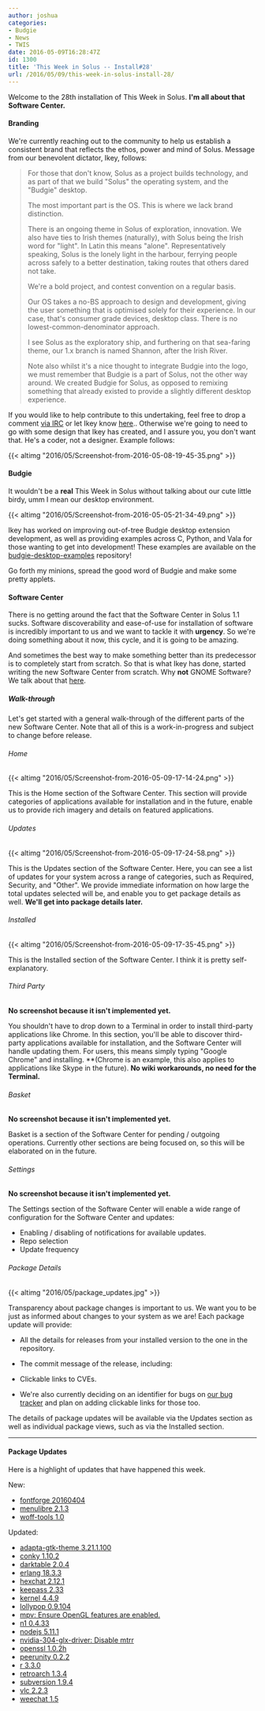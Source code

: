 ```yaml
---
author: joshua
categories:
- Budgie
- News
- TWIS
date: 2016-05-09T16:28:47Z
id: 1300
title: 'This Week in Solus -- Install#28'
url: /2016/05/09/this-week-in-solus-install-28/
--- 
```


Welcome to the 28th installation of This Week in Solus. **I'm all about that Software Center.** 

#### Branding

We're currently reaching out to the community to help us establish a consistent brand that reflects the ethos, power and mind of Solus. Message from our benevolent dictator, Ikey, follows:

> For those that don't know, Solus as a project builds technology, and as part of that we build "Solus" the operating system, and the "Budgie" desktop.
>
> The most important part is the OS. This is where we lack brand distinction.
>
> There is an ongoing theme in Solus of exploration, innovation. We also have ties to Irish themes (naturally), with Solus being the Irish word for "light". In Latin this means "alone". Representatively speaking, Solus is the lonely light in the harbour, 
ferrying people across safely to a better destination, taking routes that others dared not take.
>
> We're a bold project, and contest convention on a regular basis.
>
> Our OS takes a no-BS approach to design and development, giving the user something that is optimised solely for their experience. In our case, that's consumer grade devices, desktop class. There is no lowest-common-denominator approach.
>
> I see Solus as the exploratory ship, and furthering on that sea-faring theme, our 1.x branch is named Shannon, after the Irish River.
>
> Note also whilst it's a nice thought to integrate Budgie into the logo, we must remember that Budgie is a part of Solus, not the other way around. We created Budgie for Solus, as opposed to remixing something that already existed to provide a slightly 
different desktop experience.

If you would like to help contribute to this undertaking, feel free to drop a comment [via IRC](https://wiki.solus-project.com/Getting_Involved#IRC) or let Ikey know [here](https://plus.google.com/u/0/+Solus-Project/posts/QjACFNNdMXo).. 
Otherwise we're going to need to go with some design that Ikey has created, and I assure you, you don't want that. He's a coder, not a designer. Example follows:

{{< altimg "2016/05/Screenshot-from-2016-05-08-19-45-35.png" >}}

#### Budgie

It wouldn't be a **real** This Week in Solus without talking about our cute little birdy, umm I mean our desktop environment.

{{< altimg "2016/05/Screenshot-from-2016-05-05-21-34-49.png" >}}

Ikey has worked on improving out-of-tree Budgie desktop extension development, as well as providing examples across C, Python, and Vala for those wanting to get into development! These examples are available on the 
[budgie-desktop-examples](https://github.com/solus-project/budgie-desktop-examples) repository!

Go forth my minions, spread the good word of Budgie and make some pretty applets.

#### Software Center

There is no getting around the fact that the Software Center in Solus 1.1 sucks. Software discoverability and ease-of-use for installation of software is incredibly important to us and we want to tackle it with **urgency**. So we're doing something about it 
now, this cycle, and it is going to be amazing.

And sometimes the best way to make something better than its predecessor is to completely start from scratch. So that is what Ikey has done, started writing the new Software Center from scratch. Why **not** GNOME Software? We talk about that 
[here](https://github.com/solus-project/solus-sc/blob/master/README.rst).

##### Walk-through

Let's get started with a general walk-through of the different parts of the new Software Center. Note that all of this is a work-in-progress and subject to change before release.

###### Home

{{< altimg "2016/05/Screenshot-from-2016-05-09-17-14-24.png" >}}

This is the Home section of the Software Center. This section will provide categories of applications available for installation and in the future, enable us to provide rich imagery and details on featured applications.

###### Updates

{{< altimg "2016/05/Screenshot-from-2016-05-09-17-24-58.png" >}}

This is the Updates section of the Software Center. Here, you can see a list of updates for your system across a range of categories, such as Required, Security, and "Other". We provide immediate information on how large the total updates selected will be, 
and enable you to get package details as well. **We'll get into package details later.**

###### Installed

{{< altimg "2016/05/Screenshot-from-2016-05-09-17-35-45.png" >}}

This is the Installed section of the Software Center. I think it is pretty self-explanatory.

###### Third Party

**No screenshot because it isn't implemented yet.**

You shouldn't have to drop down to a Terminal in order to install third-party applications like Chrome. In this section, you'll be able to discover third-party applications available for installation, and the Software Center will handle updating them. For users, 
this means simply typing "Google Chrome" and installing. **(Chrome is an example, this also applies to applications like Skype in the future). **No wiki workarounds, no need for the Terminal.**

###### Basket

**No screenshot because it isn't implemented yet.**

Basket is a section of the Software Center for pending / outgoing operations. Currently other sections are being focused on, so this will be elaborated on in the future.

###### Settings

**No screenshot because it isn't implemented yet.**

The Settings section of the Software Center will enable a wide range of configuration for the Software Center and updates:

- Enabling / disabling of notifications for available updates.
- Repo selection
- Update frequency

###### Package Details

{{< altimg "2016/05/package_updates.jpg" >}}

Transparency about package changes is important to us. We want you to be just as informed about changes to your system as we are! Each package update will provide:

- All the details for releases from your installed version to the one in the repository.
- The commit message of the release, including: 
- Clickable links to CVEs.

- We're also currently deciding on an identifier for bugs on [our bug tracker](https://bugs.solus-project.com) and plan on adding clickable links for those too.

The details of package updates will be available via the Updates section as well as individual package views, such as via the Installed section.

---

#### Package Updates

Here is a highlight of updates that have happened this week.

New:

- [fontforge 20160404](https://git.solus-project.com/packages/fontforge/commit/?id=66b820a4cd74a211c9986641be3733927a11d50f)
- [menulibre 2.1.3](https://git.solus-project.com/packages/menulibre/commit/?id=a223ea364bafc40ee11b62fa79350513caad4e24)
- [woff-tools 1.0](https://git.solus-project.com/packages/woff-tools/commit/?id=772b5ad85e5e20858e7d5f1bcb00bd860e74d57b)

Updated: 

- [adapta-gtk-theme 3.21.1.100](https://git.solus-project.com/packages/adapta-gtk-theme/commit/?id=cbfbf58769e21db0702751f391165d39430508c4)
- [conky 1.10.2](https://git.solus-project.com/packages/conky/commit/?id=57e98ca5a28bf8a6db372152b9f033bb3f9f41fe)
- [darktable 2.0.4](https://git.solus-project.com/packages/darktable/commit/?id=8b98369ca3d082862c6ed920f673cb710bb6c21a)
- [erlang 18.3.3](https://git.solus-project.com/packages/erlang/commit/)
- [hexchat 2.12.1](https://git.solus-project.com/packages/hexchat/commit/?id=51f8d15f0abd63438f8c6146267f2a88b091ec0c)
- [keepass 2.33](https://git.solus-project.com/packages/keepass/commit/?id=fec8052dd92b7dbdcbbadbb0aa356a37c1946114)
- [kernel 4.4.9](https://git.solus-project.com/packages/kernel/commit/?id=b7ad5aa45c3dd3dffb5896bf957f041f72346b78)
- [lollypop 0.9.104](https://git.solus-project.com/packages/lollypop/commit/?id=ddc6f69d8dede3e7f9590c012461966108b95d45)
- [mpv: Ensure OpenGL features are enabled.](https://git.solus-project.com/packages/mpv/commit/?id=11116438439bb3e907bea4a533df32a062589fd5)
- [n1 0.4.33](https://git.solus-project.com/packages/n1/commit/?id=5aa74d85ce01c0849a60e8dde5544388e70672a4)
- [nodejs 5.11.1](https://git.solus-project.com/packages/nodejs/commit/?id=f5d4b4dfbd69e360e8c742f9d7bce864b4a132c9)
- [nvidia-304-glx-driver: Disable mtrr](https://git.solus-project.com/packages/nvidia-304-glx-driver/commit/?id=9bf874ca0e0a098389f1e1a2c38ab3bea389665b)
- [openssl 1.0.2h](https://git.solus-project.com/packages/openssl/commit/?id=22461ec9f07e7c6293aeab0f8813e451b2b6cbe3)
- [peerunity 0.2.2](https://git.solus-project.com/packages/peerunity/commit/?id=ad78e2317d7af5fef8cc6d06d40055f100cf8bb7)
- [r 3.3.0](https://git.solus-project.com/packages/r/commit/?id=678700159e24ccfd4e2a1cf7051f8a6744aaadf3)
- [retroarch 1.3.4](https://git.solus-project.com/packages/retroarch/commit/?id=6c645199cf3f23084108f5feb488ef97c39bdfc5)
- [subversion 1.9.4](https://git.solus-project.com/packages/subversion/commit/?id=705eeaea7d81f20747afa15d417da061c20f5f9f)
- [vlc 2.2.3](https://git.solus-project.com/packages/vlc/commit/?id=24272515b1341028952c3c2d5ee2413f043b5d11)
- [weechat 1.5](https://git.solus-project.com/packages/weechat/commit/?id=e9373af2396987283e3c44d62159a1c9824e76fe)
